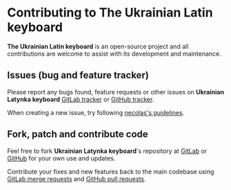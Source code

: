 # Contributing to The Ukrainian Latin keyboard

**The Ukrainian Latin keyboard** is an open-source project and all contributions are welcome to assist with its
development and maintenance.

## Issues (bug and feature tracker)

Please report any bugs found, feature requests or other issues on
**Ukrainian Latynka keyboard** [GitLab tracker][gitlab-issues]
or [GitHub tracker][github-issues].

When creating a new issue, try following [necolas's guidelines][issue-guidelines].

## Fork, patch and contribute code

Feel free to fork **Ukrainian Latynka keyboard**'s repository at [GitLab][bot-gitlab]
or [GitHub][bot-github] for your own use and updates.

Contribute your fixes and new features back to the main codebase using
[GitLab merge requests][gitlab-merge-requests]
and [GitHub pull requests][github-pull-requests].

[gitlab-issues]: https://gitlab.com/radio_rogal/latynka-kbd/-/issues
[github-issues]: https://github.com/radio-rogal/latynka-kbd/issues
[issue-guidelines]: http://github.com/necolas/issue-guidelines/#readme
[bot-gitlab]: https://gitlab.com/radio_rogal/latynka-kbd/
[bot-github]: https://github.com/radio-rogal/latynka-kbd/
[gitlab-merge-requests]: https://docs.gitlab.com/ee/user/project/merge_requests/creating_merge_requests.html
[github-pull-requests]: https://docs.github.com/en/pull-requests/collaborating-with-pull-requests/proposing-changes-to-your-work-with-pull-requests/creating-a-pull-request

